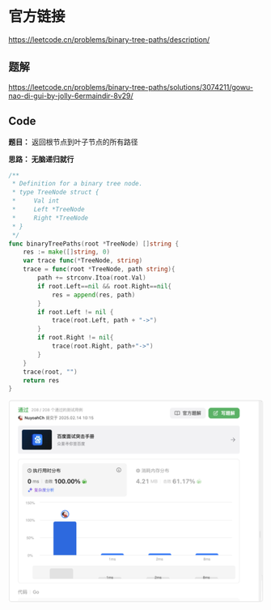 # 官方链接

https://leetcode.cn/problems/binary-tree-paths/description/

## 题解

https://leetcode.cn/problems/binary-tree-paths/solutions/3074211/gowu-nao-di-gui-by-jolly-6ermaindir-8v29/

## Code

**题目：** 返回根节点到叶子节点的所有路径



**思路： 无脑递归就行**

```go
/**
 * Definition for a binary tree node.
 * type TreeNode struct {
 *     Val int
 *     Left *TreeNode
 *     Right *TreeNode
 * }
 */
func binaryTreePaths(root *TreeNode) []string {
    res := make([]string, 0)
    var trace func(*TreeNode, string)
    trace = func(root *TreeNode, path string){
        path += strconv.Itoa(root.Val)
        if root.Left==nil && root.Right==nil{
            res = append(res, path)
        }
        if root.Left != nil {
            trace(root.Left, path + "->")
        }
        if root.Right != nil{
            trace(root.Right, path+"->")
        }
    }
    trace(root, "")
    return res
}
```

![image-20250214101528027](../../../pic/image-20250214101528027.png)
